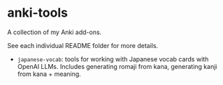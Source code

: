 # anki-tools
A collection of my Anki add-ons.

See each individual README folder for more details.

- `japanese-vocab`: tools for working with Japanese vocab cards with OpenAI LLMs. Includes generating romaji from kana, generating kanji from kana + meaning.